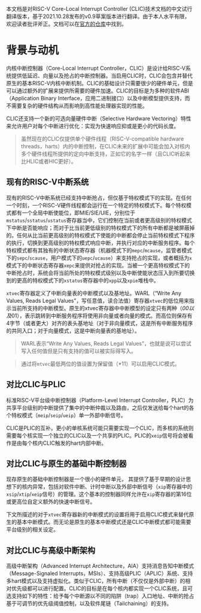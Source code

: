 本文档是对RISC-V Core-Local Interrupt Controller (CLIC)技术文档的中文试行翻译版本，基于2021.10.28发布的v0.9草案版本进行翻译。由于本人水平有限，欢迎读者批评斧正。文档可以在[官方的仓库](https://github.com/riscv/riscv-fast-interrupt)中找到。

# 背景与动机

内核中断控制器（Core-Local Interrupt Controller，CLIC）是设计给RISC-V系统提供低延迟、向量以及抢占的中断控制器。当启用CLIC时，CLIC会包含并替代原生的基本RISC-V内核中断机制。CLIC的基础设计只需要很少的硬件单元，但是可以通过额外的扩展来提供所需要的硬件加速。CLIC的目标是为多种的软件ABI（Application Binary Interface，应用二进制接口）以及中断模型提供支持，而不需要复杂的硬件结构从而影响到高性能处理器实现的性能。

CLIC还支持一个新的可选向量硬件中断（Selective Hardware Vectoring）特性来允许用户对每个中断进行优化：实现为快速响应抑或是更小的代码长度。

> 虽然现在的CLIC仅提供单个硬件线程（RISC-V-compatible hardware threads，harts）内的中断控制，在CLIC未来的扩展中可能会加入对核内多个硬件线程所提供的定向中断支持，正如它的名字一样（且CLIC听起来比HLIC或者HIC更好）。
>

## 现有的RISC-V中断系统

现有的RISC-V中断系统已经支持中断抢占，但仅基于特权模式下的实现。在任何一个时刻，一个RISC-V硬件线程都会运行在一个特定的特权模式下。每个特权模式都有一个全局中断使能位，即MIE/SIE/UIE，分别位于`mstatus`/`sstatus`/`ustatus`寄存器当中，它们控制在当前或者更高级别的特权模式下中断是否能响应；而对于比当前更低级别的特权模式下的所有中断都是被屏蔽掉的。任何从比当前更高级别的特权模式下使能的中断都会停止当前特权模式下程序的执行，切换到更高级别的特权模式响应中断，并执行对应的中断服务程序。每个特权模式都有其独有的中断状态寄存器（机器模式下的`mepc`/`mcause`，监管者模式下的`sepc`/`scause`，用户模式下的`uepc`/`ucause`）来支持抢占的实现，或者概括为`x`模式下的中断状态寄存器`xepc`来提供对抢占的实现。当被一个更高特权模式下的中断抢占时，系统会将当前所处的特权模式级别以及中断使能状态压入到所要切换到的更高的特权模式下的`xstatus`寄存器中的`xpp`以及`xpie`堆栈中。

`xtvec`寄存器定义了中断向量表的中断模式以及基地址。WARL（“Write Any Values, Reads Legal Values”，写任意值，读合法值）寄存器`xtvec`的低位用来指示当前所支持的中断模型。原生的xtvec寄存器中中断模型的设定只有两种（*00以及*01），表示跳转到中断服务程序将使用非向量或者向量的模式。而高位则保存有4字节（或者更大）对齐的表头基地址（对于非向量模式，这是所有中断服务程序的共同入口；对于向量模式，这是中断向量表的基地址）。

> WARL表示“Write Any Values, Reads Legal Values”，也就是说可以尝试写入任何值但是只有支持的值可以被实际得写入。
>

> 通过将`mtvec`最低两位的值设置为保留值（*11）可以启用CLIC模式。
>

## 对比CLIC与PLIC

标准RISC-V平台级中断控制器（Platform-Level Interrupt Controller，PLIC）为共享平台级别的中断提供了集中的中断仲裁以及路由，之后仅发送给每个hart的各个特权模式（`meip`/`seip`/`ueip`）单一外部中断信号。

CLIC是PLIC的互补。更小的单核系统可能只需要实现一个CLIC，而多核的系统则需要每个核实现一个独立的CLIC以及一个共享的PLIC。PLIC的`xeip`信号将会被看作是由每个核内CLIC触发的hart内部中断。

## 对比CLIC与原生的基础中断控制器

现存原生的基础中断控制器是一个很小的硬件单元， 其提供了基于早期的设计思想下的核内异常，包括对软件中断、计时中断以及外部中断信号（`xip`寄存器中的`xsip`/`xtip`/`xeip`信号）的管理。这个基本的控制器同样允许在`xip`寄存器的第16位或更高位自定义额外的快速中断信号。

下文所描述的对于`xtvec`寄存器新的中断模式的设置将用于启用CLIC模式来替代原生的基本中断模式。而无论是原生的基本中断模式还是CLIC中断模式都可能需要平台级别的相关设定。

## 对比CLIC与高级中断架构

高级中断架构（Advanced Interrupt Architecture，AIA）支持消息告知中断模式（Message-Signaled Interrupts，MSIs）、支持高级PLIC（APLIC）系统、支持多hart模式以及支持虚拟化。类似于CLIC，所有中断（不仅仅是外部中断）的相对优先级都可以进行配置。CLIC的目标是在每个核内都实现一个CLIC系统，且可选支持如下的特性：给予每个中断源以不同的陷阱（trap）入口地址、中断的抢占基于可调节的优先级阈值控制，以及软件尾链（Tailchaining）的支持。